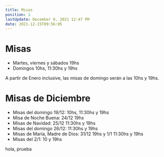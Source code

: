 ```yaml
---
title: Misas
position: 1
lastUpdate: December 9, 2021 12:47 PM
date: 2021-12-15T09:56:05
---
```

# Misas

* Martes, viernes y sábados 19hs
* Domingos 10hs, 11:30hs y 19hs

A partir de Enero inclusive, las misas de domingo serán a las 10hs y 19hs.

# Misas de Diciembre

* Misas del domingo 19/12: 10hs, 11:30hs y 19hs
* Misa de Noche Buena: 24/12 19hs
* Misas de Navidad: 25/12 11:30hs y 19hs
* Misas del domingo 26/12: 11:30hs y 19hs
* Misas de María, Madre de Dios: 31/12 19hs y 1/1 11:30hs y 19hs
* Misas del 2/1: 10 y 19hs

hola, prueba